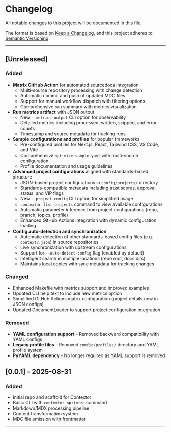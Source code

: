 # Changelog

All notable changes to this project will be documented in this file.

The format is based on [Keep a Changelog](http://keepachangelog.com/), and this project adheres to [Semantic Versioning](http://semver.org/).

---

## [Unreleased]

### Added

- **Matrix GitHub Action** for automated sourcedocs integration
  - Multi-source repository processing with change detection
  - Automatic commit and push of updated MDC files
  - Support for manual workflow dispatch with filtering options
  - Comprehensive run summary with metrics visualization
- **Run metrics artifact** with JSON output
  - New `--metrics-output` CLI option for observability
  - Detailed metrics including processed, written, skipped, and error counts
  - Timestamp and source metadata for tracking runs
- **Sample configurations and profiles** for popular frameworks
  - Pre-configured profiles for Next.js, React, Tailwind CSS, VS Code, and Vite
  - Comprehensive `optimize.sample.yaml` with multi-source configuration
  - Profile documentation and usage guidelines
- **Advanced project configurations** aligned with standards-based structure
  - JSON-based project configurations in `config/projects/` directory
  - Standards-compatible metadata including trust scores, approval status, and VIP flags
  - New `--project-config` CLI option for simplified usage
  - `contextor list-projects` command to view available configurations
  - Automatic parameter inference from project configurations (repo, branch, topics, profile)
  - Enhanced GitHub Actions integration with dynamic configuration loading
- **Config auto-detection and synchronization**
  - Automatic detection of other standards-based config files (e.g. `context7.json`) in source repositories
  - Live synchronization with upstream configurations
  - Support for `--auto-detect-config` flag (enabled by default)
  - Intelligent search in multiple locations (repo root, docs dirs)
  - Maintains local copies with sync metadata for tracking changes

### Changed

- Enhanced Makefile with metrics support and improved examples
- Updated CLI help text to include new metrics option
- Simplified GitHub Actions matrix configuration (project details now in JSON configs)
- Updated DocumentLoader to support project configuration integration

### Removed

- **YAML configuration support** - Removed backward compatibility with YAML configs
- **Legacy profile files** - Removed `config/profiles/` directory and YAML profile system
- **PyYAML dependency** - No longer required as YAML support is removed

## [0.0.1] - 2025-08-31

### Added

- Initial repo and scaffold for Contextor
- Basic CLI with `contextor optimize` command
- Markdown/MDX processing pipeline
- Content transformation system
- MDC file emission with frontmatter

---
